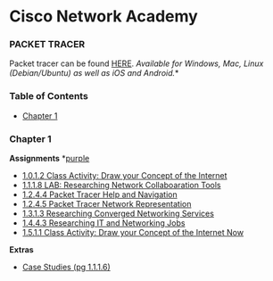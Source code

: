 Cisco Network Academy
===============
### PACKET TRACER

Packet tracer can be found [HERE](https://www.netacad.com/group/offerings/packet-tracer). *Available for Windows, Mac, Linux (Debian/Ubuntu) as well as iOS and Android.**


### Table of Contents
* [Chapter 1]()

### Chapter 1

**Assignments**
*[purple](purple.com)
* [1.0.1.2 Class Activity: Draw your Concept of the Internet](https://static-course-assets.s3.amazonaws.com/ITN51/en/course/files/1.0.1.2%20Class%20Activity%20-%20Draw%20Your%20Concept%20of%20the%20Internet.pdf)
* [1.1.1.8 LAB: Researching Network Collaboaration Tools](https://static-course-assets.s3.amazonaws.com/ITN51/en/course/files/1.1.1.8%20Lab%20-%20Researching%20Network%20Collaboration%20Tools.pdf)
* [1.2.4.4 Packet Tracer Help and Navigation](https://static-course-assets.s3.amazonaws.com/ITN51/en/course/files/1.2.4.4%20Packet%20Tracer%20-%20Help%20and%20Navigation%20Tips.pdf)
* [1.2.4.5 Packet Tracer Network Representation](https://static-course-assets.s3.amazonaws.com/ITN51/en/course/files/1.2.4.5%20Packet%20Tracer%20-%20Network%20Representation.pdf)
* [1.3.1.3 Researching Converged Networking Services](https://static-course-assets.s3.amazonaws.com/ITN51/en/course/files/1.3.1.3%20Lab%20-%20Researching%20Converged%20Network%20Services.pdf)
* [1.4.4.3 Researching IT and Networking Jobs](https://static-course-assets.s3.amazonaws.com/ITN51/en/course/files/1.4.4.3%20Lab%20-%20Researching%20IT%20and%20Networking%20Job%20Opportunities.pdf)
* [1.5.1.1 Class Activity: Draw your Concept of the Internet Now](https://static-course-assets.s3.amazonaws.com/ITN51/en/course/files/1.5.1.1%20Class%20Activity%20-%20Draw%20Your%20Concept%20of%20the%20Internet%20Now.pdf)


**Extras**

* [Case Studies (pg 1.1.1.6)](http://www.cisco.com/web/about/success-stories/index.html)
